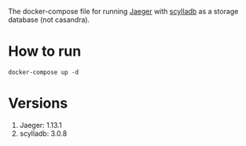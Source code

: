 The docker-compose file for running [Jaeger] with [scylladb] as a storage database (not casandra).


How to run
==========

```
docker-compose up -d
```

Versions 
========

1. Jaeger: 1.13.1
2. scylladb: 3.0.8

[Jaeger]: https://www.jaegertracing.io/
[scylladb]: https://www.scylladb.com/
